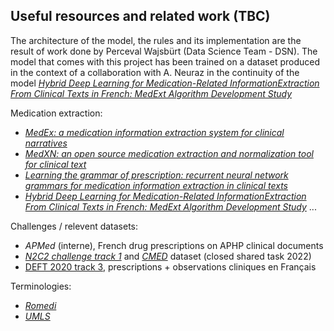 ## Useful resources and related work (TBC)

The architecture of the model, the rules and its implementation are the result of work done by Perceval Wajsbürt (Data Science Team - DSN).
The model that comes with this project has been trained on a dataset produced in the context of a collaboration with A. Neuraz in the continuity of the model [*Hybrid Deep Learning for Medication-Related InformationExtraction From Clinical Texts in French: MedExt Algorithm Development Study*](https://medinform.jmir.org/2021/3/e17934/PDF)

Medication extraction:

- [*MedEx: a medication information extraction system for clinical narratives*](https://academic.oup.com/jamia/article-pdf/17/1/19/6025347/17-1-19.pdf)
- [*MedXN: an open source medication extraction and normalization tool for clinical text*](https://europepmc.org/backend/ptpmcrender.fcgi?accid=PMC4147619&blobtype=pdf)
- [*Learning the grammar of prescription: recurrent neural network grammars for medication information extraction in clinical texts*](https://arxiv.org/pdf/2004.11622.pdf)
- [*Hybrid Deep Learning for Medication-Related InformationExtraction From Clinical Texts in French: MedExt Algorithm Development Study*](https://medinform.jmir.org/2021/3/e17934/PDF)
...

Challenges / relevent datasets:

- *APMed* (interne), French drug prescriptions on APHP clinical documents
- [*N2C2 challenge track 1*](https://n2c2.dbmi.hms.harvard.edu/2022-track-1) and [*CMED*](https://arxiv.org/pdf/2011.08835.pdf) dataset (closed shared task 2022)
- [DEFT 2020 track 3](https://deft.limsi.fr/2020/guide-deft.html), prescriptions + observations cliniques en Français

Terminologies:

- [*Romedi*](https://www.data.gouv.fr/en/reuses/romedi/)
- [*UMLS*](https://www.nlm.nih.gov/research/umls/licensedcontent/umlsknowledgesources.html?_gl=1*wewhor*_ga*MTM5NjE2NDQ1Ny4xNjQ3MTMwMDUz*_ga_7147EPK006*MTY0ODE0Mzc3OS4xLjEuMTY0ODE0MzgyMC4w*_ga_P1FPTH9PL4*MTY0ODE0Mzc3OS4xLjEuMTY0ODE0MzgyMC4w)
